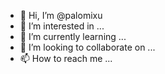 - 👋 Hi, I’m @palomixu
- 👀 I’m interested in ...
- 🌱 I’m currently learning ...
- 💞️ I’m looking to collaborate on ...
- 📫 How to reach me ...

<!---
palomixu/palomixu is a ✨ special ✨ repository because its `README.md` (this file) appears on your GitHub profile.
You can click the Preview link to take a look at your changes.
--->
